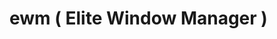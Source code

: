 
# ewm ( Elite Window Manager )

<a href="https://github.com/Iyamnabeen/ewm/blob/main/Ouu/ok.png?raw=true"></a>

